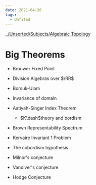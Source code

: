 ```yaml
---
date: 2021-04-26
tags: 
  - Unfiled
---
```


[../Unsorted/Subjects/Algebraic Topology](../Unsorted/Subjects/Algebraic%20Topology.md)

# Big Theorems

- Brouwer Fixed Point
- Division Algebras over $\RR$
- Borsuk-Ulam
- Invariance of domain
- Aatiyah-Singer Index Theorem
  - $K\dash$theory and bordism
- Brown Representability Spectrum

- Kervaire Invariant 1 Problem
- The cobordism hypothesis
- Milnor's conjecture
- Vandiver's conjecture
- Hodge Conjecture

